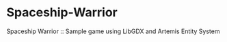 Spaceship-Warrior
=================

Spaceship Warrior :: Sample game using LibGDX and Artemis Entity System